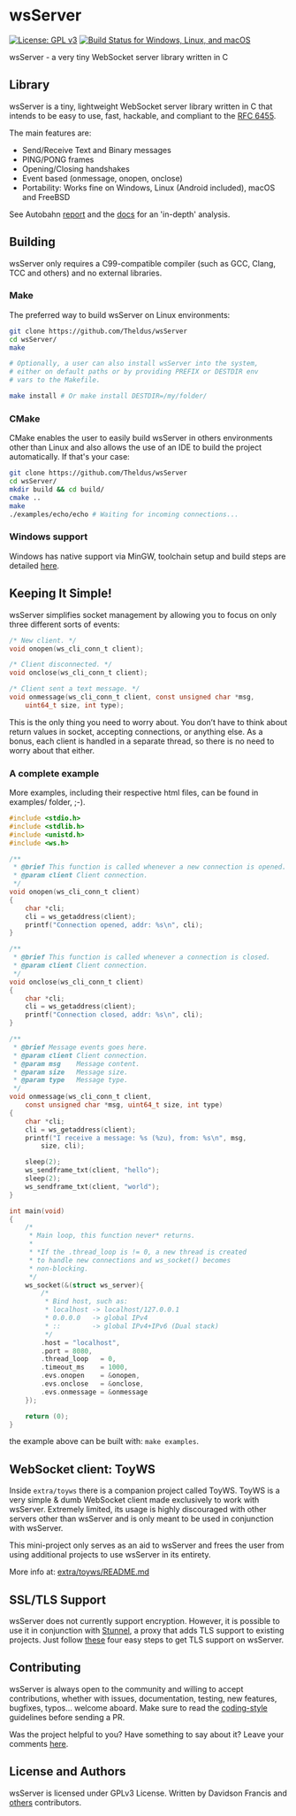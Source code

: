 
# wsServer
[![License: GPL v3](https://img.shields.io/badge/license-GPLv3-blue)](https://opensource.org/licenses/GPL-3.0)
[![Build Status for Windows, Linux, and macOS](https://github.com/Theldus/wsServer/actions/workflows/c-cpp.yml/badge.svg)](https://github.com/Theldus/wsServer/actions/workflows/c-cpp.yml)

wsServer - a very tiny WebSocket server library written in C

## Library

wsServer is a tiny, lightweight WebSocket server library written in C that intends
to be easy to use, fast, hackable, and compliant to the
[RFC 6455](https://tools.ietf.org/html/rfc6455).

The main features are:
- Send/Receive Text and Binary messages
- PING/PONG frames
- Opening/Closing handshakes
- Event based (onmessage, onopen, onclose)
- Portability: Works fine on Windows, Linux (Android included), macOS and FreeBSD

See Autobahn [report](https://theldus.github.io/wsServer/autobahn) and the
[docs](doc/AUTOBAHN.md) for an 'in-depth' analysis.

## Building

wsServer only requires a C99-compatible compiler (such as GCC, Clang, TCC and others) and
no external libraries.

### Make
The preferred way to build wsServer on Linux environments:
```bash
git clone https://github.com/Theldus/wsServer
cd wsServer/
make

# Optionally, a user can also install wsServer into the system,
# either on default paths or by providing PREFIX or DESTDIR env
# vars to the Makefile.

make install # Or make install DESTDIR=/my/folder/
```

### CMake
CMake enables the user to easily build wsServer in others environments other than Linux
and also allows the use of an IDE to build the project automatically. If that's
your case:
```bash
git clone https://github.com/Theldus/wsServer
cd wsServer/
mkdir build && cd build/
cmake ..
make
./examples/echo/echo # Waiting for incoming connections...
```

### Windows support
Windows has native support via MinGW, toolchain setup and build steps are detailed
[here](https://github.com/Theldus/wsServer/blob/master/doc/BUILD_WINDOWS.md).

## Keeping It Simple!

wsServer simplifies socket management by allowing you to focus on only three different
sorts of events:

```c
/* New client. */
void onopen(ws_cli_conn_t client);

/* Client disconnected. */
void onclose(ws_cli_conn_t client);

/* Client sent a text message. */
void onmessage(ws_cli_conn_t client, const unsigned char *msg,
    uint64_t size, int type);
```

This is the only thing you need to worry about. You don’t have to think about return
values in socket, accepting connections, or anything else. As a bonus, each client is
handled in a separate thread, so there is no need to worry about that either.

### A complete example

More examples, including their respective html files, can be found in examples/
folder, ;-).

```c
#include <stdio.h>
#include <stdlib.h>
#include <unistd.h>
#include <ws.h>

/**
 * @brief This function is called whenever a new connection is opened.
 * @param client Client connection.
 */
void onopen(ws_cli_conn_t client)
{
    char *cli;
    cli = ws_getaddress(client);
    printf("Connection opened, addr: %s\n", cli);
}

/**
 * @brief This function is called whenever a connection is closed.
 * @param client Client connection.
 */
void onclose(ws_cli_conn_t client)
{
    char *cli;
    cli = ws_getaddress(client);
    printf("Connection closed, addr: %s\n", cli);
}

/**
 * @brief Message events goes here.
 * @param client Client connection.
 * @param msg    Message content.
 * @param size   Message size.
 * @param type   Message type.
 */
void onmessage(ws_cli_conn_t client,
    const unsigned char *msg, uint64_t size, int type)
{
    char *cli;
    cli = ws_getaddress(client);
    printf("I receive a message: %s (%zu), from: %s\n", msg,
        size, cli);

    sleep(2);
    ws_sendframe_txt(client, "hello");
    sleep(2);
    ws_sendframe_txt(client, "world");
}

int main(void)
{
    /*
     * Main loop, this function never* returns.
     *
     * *If the .thread_loop is != 0, a new thread is created
     * to handle new connections and ws_socket() becomes
     * non-blocking.
     */
    ws_socket(&(struct ws_server){
        /*
         * Bind host, such as:
         * localhost -> localhost/127.0.0.1
         * 0.0.0.0   -> global IPv4
         * ::        -> global IPv4+IPv6 (Dual stack)
         */
        .host = "localhost",
        .port = 8080,
        .thread_loop   = 0,
        .timeout_ms    = 1000,
        .evs.onopen    = &onopen,
        .evs.onclose   = &onclose,
        .evs.onmessage = &onmessage
    });

    return (0);
}
```

the example above can be built with: `make examples`.

## WebSocket client: ToyWS
Inside `extra/toyws` there is a companion project called ToyWS. ToyWS is a very
simple & dumb WebSocket client made exclusively to work with wsServer. Extremely
limited, its usage is highly discouraged with other servers other than wsServer
and is only meant to be used in conjunction with wsServer.

This mini-project only serves as an aid to wsServer and frees the user from
using additional projects to use wsServer in its entirety.

More info at: [extra/toyws/README.md](extra/toyws/README.md)

## SSL/TLS Support
wsServer does not currently support encryption. However, it is possible to use it
in conjunction with [Stunnel](https://www.stunnel.org/), a proxy that adds TLS
support to existing projects. Just follow [these](doc/TLS.md) four easy steps
to get TLS support on wsServer.

## Contributing
wsServer is always open to the community and willing to accept contributions,
whether with issues, documentation, testing, new features, bugfixes, typos...
welcome aboard. Make sure to read the [coding-style](doc/CODING_STYLE.md)
guidelines before sending a PR.

Was the project helpful to you? Have something to say about it? Leave your
comments [here](https://github.com/Theldus/wsServer/discussions/30).

## License and Authors
wsServer is licensed under GPLv3 License. Written by Davidson Francis and
[others](https://github.com/Theldus/wsServer/graphs/contributors)
contributors.
